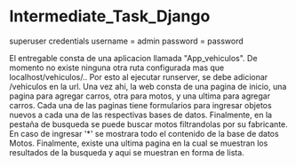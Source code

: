 # Intermediate_Task_Django

superuser credentials
username = admin
password = password

El entregable consta de una aplicacion llamada "App_vehiculos".
De momento no existe ninguna otra ruta configurada mas que localhost/vehiculos/..
Por esto al ejecutar runserver, se debe adicionar /vehiculos en la url.
Una vez ahi, la web consta de una pagina de inicio, una pagina para agregar carros, otra para motos, y una ultima para agregar carros. Cada una de las paginas tiene formularios para ingresar objetos nuevos a cada una de las respectivas bases de datos.
Finalmente, en la pestaña de busqueda se puede buscar motos filtrandolas por su fabricante. En caso de ingresar '*' se mostrara todo el contenido de la base de datos Motos.
Finalmente, existe una ultima pagina en la cual se muestran los resultados de la busqueda y aqui se muestran en forma de lista.